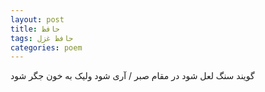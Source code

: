 ```yaml
---
layout: post
title: حافظ
tags: حافظ غزل
categories: poem
---
```


گویند سنگ لعل شود در مقام صبر / آری شود ولیک به خون جگر شود